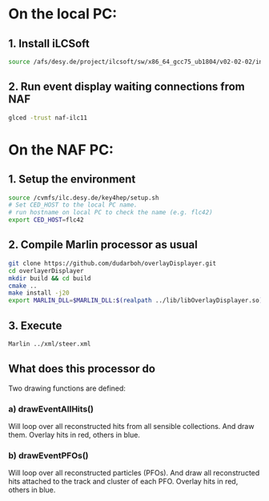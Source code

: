 # On the local PC:

## 1. Install iLCSoft

```bash
source /afs/desy.de/project/ilcsoft/sw/x86_64_gcc75_ub1804/v02-02-02/init_ilcsoft.sh
```

## 2. Run event display waiting connections from NAF

```bash
glced -trust naf-ilc11
```


# On the NAF PC:

## 1. Setup the environment
```bash
source /cvmfs/ilc.desy.de/key4hep/setup.sh
# Set CED_HOST to the local PC name.
# run hostname on local PC to check the name (e.g. flc42)
export CED_HOST=flc42
```

## 2. Compile Marlin processor as usual
```bash
git clone https://github.com/dudarboh/overlayDisplayer.git
cd overlayerDisplayer
mkdir build && cd build
cmake ..
make install -j20
export MARLIN_DLL=$MARLIN_DLL:$(realpath ../lib/libOverlayDisplayer.so)
```

## 3. Execute
```bash
Marlin ../xml/steer.xml
```



## What does this processor do

Two drawing functions are defined:

### a) drawEventAllHits()

Will loop over all reconstructed hits from all sensible collections. And draw them. Overlay hits in red, others in blue.

### b) drawEventPFOs()

Will loop over all reconstructed particles (PFOs). And draw all reconstructed hits attached to the track and cluster of each PFO. Overlay hits in red, others in blue.
